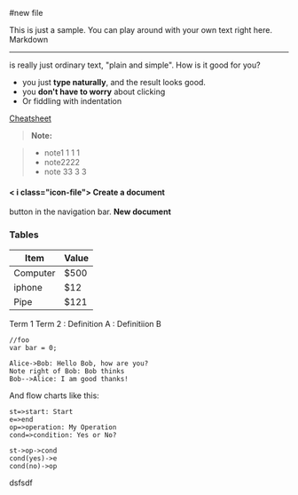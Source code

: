 #new file

This is just a sample. You can play around with your own text right here.
Markdown
________

is really just ordinary text, "plain and simple". How is it good for you?

- you just **type naturally**, and the result looks good.
- you **don't have to worry** about clicking
- Or fiddling with indentation

[Cheatsheet][1]

[1]:http://github.com/adam-p/markdown-here/markdown-Here-Cheatsheet


> **Note:**

> - note1 1 1 1 
> - note2222
> - note 33 3 3 

#### < i class="icon-file"></i> Create a document

<i class="icon-folder-open"></i> button in the navigation bar.
<i class="icon-file"></i> **New document**

### Tables

Item     | Value
---------|----
Computer | $500
iphone   | $12
Pipe     | $121

Term 1
Term 2
: Definition A
: Definitiion B

```
//foo
var bar = 0;
``` 
```sequence
Alice->Bob: Hello Bob, how are you?
Note right of Bob: Bob thinks
Bob-->Alice: I am good thanks!
```

And flow charts like this:

```flow
st=>start: Start
e=>end
op=>operation: My Operation
cond=>condition: Yes or No?

st->op->cond
cond(yes)->e
cond(no)->op
```

dsfsdf
